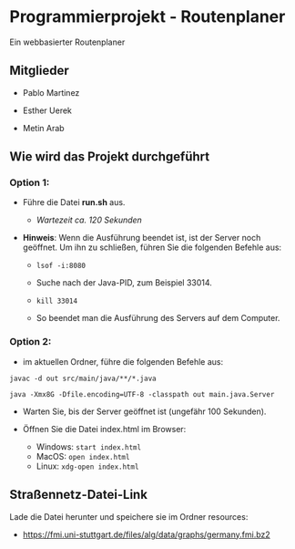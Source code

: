 # Programmierprojekt - Routenplaner

Ein webbasierter Routenplaner

## Mitglieder

- Pablo Martinez

- Esther Uerek

- Metin Arab

## Wie wird das Projekt durchgeführt

### Option 1:
- Führe die Datei **run.sh** aus.  
  - *Wartezeit ca. 120 Sekunden*
- **Hinweis**: Wenn die Ausführung beendet ist, ist der Server noch geöffnet. Um ihn zu schließen, führen Sie die folgenden Befehle aus:

  - ```lsof -i:8080```
  - Suche nach der Java-PID, zum Beispiel 33014.
  - ```kill 33014```

  - So beendet man die Ausführung des Servers auf dem Computer.

### Option 2:
- im aktuellen Ordner, führe die folgenden Befehle aus:

```javac -d out src/main/java/**/*.java```

```java -Xmx8G -Dfile.encoding=UTF-8 -classpath out main.java.Server```

- Warten Sie, bis der Server geöffnet ist (ungefähr 100 Sekunden).

- Öffnen Sie die Datei index.html im Browser:
  - Windows:
  ```start index.html```
  - MacOS:
  ```open index.html```
  - Linux:
  ```xdg-open index.html```

## Straßennetz-Datei-Link
Lade die Datei herunter und speichere sie im Ordner resources:
- https://fmi.uni-stuttgart.de/files/alg/data/graphs/germany.fmi.bz2